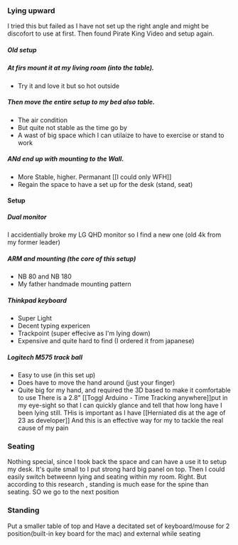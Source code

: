
### Lying upward 
I tried this but failed as I have not set up the right angle and might be discofort to use at first. Then found Pirate King Video and setup again.
##### Old setup
##### At firs mount it at my living room (into the table). 
- Try it and love it but so hot outside
##### Then move the entire setup to my bed also table. 
- The air condition
- But quite not stable as the time go by
- A wast of big space which I can utilaize to have to exercise or stand to work
##### ANd end up with mounting to the Wall.
- More Stable, higher. Permanant [[I could only WFH]]
- Regain the space to have a set up for the desk (stand, seat)
#### Setup
##### Dual monitor
I accidentially broke my LG QHD monitor so I find a new one (old 4k from my former leader)

##### ARM and mounting (the core of this setup)
- NB 80 and NB 180
- My father handmade mounting pattern
##### Thinkpad keyboard
- Super Light
- Decent typing expericen
- Trackpoint (super effecive as I'm lying down)
- Expensive and quite hard to find (I ordered it from japanese)
##### Logitech M575 track ball
- Easy to use (in this set up)
- Does have to move the hand around (just your finger)
- Quite big for my hand, and required the 3D  based to make it comfortable to use
There is a 2.8" [[Toggl Arduino - Time Tracking anywhere]]put in my eye-sight so that I can quickly glance and tell that how long have I been lying still. THis is important as I have [[Herniated dis at the age of 23 as developer]] And this is an effective way for my to tackle the real cause of my pain
### Seating
Nothing special, since I took back the space and can have a use it to setup my desk.
It's quite small to I put strong hard big panel on top. Then I could easily switch betweenn lying and seating within my room. Right.
But according to this research <link>, standing is much ease for the spine than seating. SO we go to the next position


### Standing
Put a smaller table of top and Have a decitated set of keyboard/mouse for 2 position(built-in key board for the mac) and external while seating